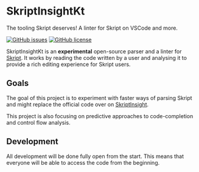 # SkriptInsightKt

The tooling Skript deserves! A linter for Skript on VSCode and more.

[![GitHub issues](https://img.shields.io/github/issues/SkriptInsight/SkriptInsightKt?style=for-the-badge)](https://github.com/SkriptInsight/SkriptInsight/issues)
[![GitHub license](https://img.shields.io/github/license/SkriptInsight/SkriptInsightKt?style=for-the-badge)](https://github.com/SkriptInsight/SkriptInsight/blob/master/LICENSE)

SkriptInsightKt is an **experimental** open-source parser and a linter for [Skript](https://github.com/SkriptLang/Skript). It works by reading the code written by a user and analysing it to provide a rich editing experience for Skript users.



## Goals

The goal of this project is to experiment with faster ways of parsing Skript and might replace the official code over on [SkriptInsight](https://github.com/SkriptInsight/SkriptInsight).

This project is also focusing on predictive approaches to code-completion and control flow analysis.



## Development

All development will be done fully open from the start. This means that everyone will be able to access the code from the beginning.


